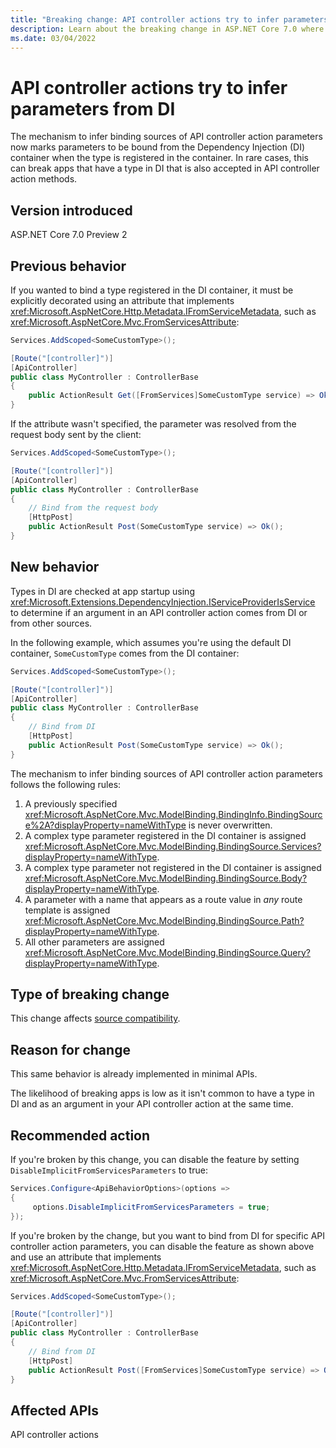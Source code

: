 ```yaml
---
title: "Breaking change: API controller actions try to infer parameters from DI"
description: Learn about the breaking change in ASP.NET Core 7.0 where API controller actions try to infer parameters from DI.
ms.date: 03/04/2022
---
```


# API controller actions try to infer parameters from DI

The mechanism to infer binding sources of API controller action parameters now marks parameters to be bound from the Dependency Injection (DI) container when the type is registered in the container. In rare cases, this can break apps that have a type in DI that is also accepted in API controller action methods.

## Version introduced

ASP.NET Core 7.0 Preview 2

## Previous behavior

If you wanted to bind a type registered in the DI container, it must be explicitly decorated using an attribute that implements <xref:Microsoft.AspNetCore.Http.Metadata.IFromServiceMetadata>, such as <xref:Microsoft.AspNetCore.Mvc.FromServicesAttribute>:

```csharp
Services.AddScoped<SomeCustomType>();

[Route("[controller]")]
[ApiController]
public class MyController : ControllerBase
{
    public ActionResult Get([FromServices]SomeCustomType service) => Ok();
}
```

If the attribute wasn't specified, the parameter was resolved from the request body sent by the client:

```csharp
Services.AddScoped<SomeCustomType>();

[Route("[controller]")]
[ApiController]
public class MyController : ControllerBase
{
    // Bind from the request body
    [HttpPost]
    public ActionResult Post(SomeCustomType service) => Ok();
}
```

## New behavior

Types in DI are checked at app startup using <xref:Microsoft.Extensions.DependencyInjection.IServiceProviderIsService> to determine if an argument in an API controller action comes from DI or from other sources.

In the following example, which assumes you're using the default DI container, `SomeCustomType` comes from the DI container:

``` csharp
Services.AddScoped<SomeCustomType>();

[Route("[controller]")]
[ApiController]
public class MyController : ControllerBase
{
    // Bind from DI
    [HttpPost]
    public ActionResult Post(SomeCustomType service) => Ok();
}
```

The mechanism to infer binding sources of API controller action parameters follows the following rules:

1. A previously specified <xref:Microsoft.AspNetCore.Mvc.ModelBinding.BindingInfo.BindingSource%2A?displayProperty=nameWithType> is never overwritten.
1. A complex type parameter registered in the DI container is assigned <xref:Microsoft.AspNetCore.Mvc.ModelBinding.BindingSource.Services?displayProperty=nameWithType>.
1. A complex type parameter not registered in the DI container is assigned <xref:Microsoft.AspNetCore.Mvc.ModelBinding.BindingSource.Body?displayProperty=nameWithType>.
1. A parameter with a name that appears as a route value in *any* route template is assigned <xref:Microsoft.AspNetCore.Mvc.ModelBinding.BindingSource.Path?displayProperty=nameWithType>.
1. All other parameters are assigned <xref:Microsoft.AspNetCore.Mvc.ModelBinding.BindingSource.Query?displayProperty=nameWithType>.

## Type of breaking change

This change affects [source compatibility](../../categories.md#source-compatibility).

## Reason for change

This same behavior is already implemented in minimal APIs.

The likelihood of breaking apps is low as it isn't common to have a type in DI and as an argument in your API controller action at the same time.

## Recommended action

If you're broken by this change, you can disable the feature by setting `DisableImplicitFromServicesParameters` to true:

```csharp
Services.Configure<ApiBehaviorOptions>(options =>
{
     options.DisableImplicitFromServicesParameters = true;
});
```

If you're broken by the change, but you want to bind from DI for specific API controller action parameters, you can disable the feature as shown above and use an attribute that implements <xref:Microsoft.AspNetCore.Http.Metadata.IFromServiceMetadata>, such as <xref:Microsoft.AspNetCore.Mvc.FromServicesAttribute>:

``` csharp
Services.AddScoped<SomeCustomType>();

[Route("[controller]")]
[ApiController]
public class MyController : ControllerBase
{
    // Bind from DI
    [HttpPost]
    public ActionResult Post([FromServices]SomeCustomType service) => Ok();
}
```

## Affected APIs

API controller actions
